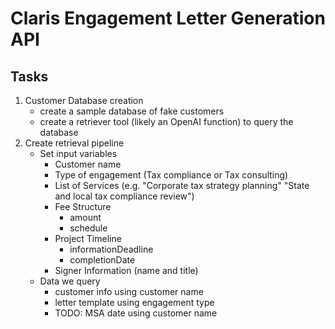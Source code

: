 # Claris Engagement Letter Generation API

## Tasks

1. Customer Database creation
    - create a sample database of fake customers
    - create a retriever tool (likely an OpenAI function) to query the database
2. Create retrieval pipeline
    - Set input variables
        - Customer name
        - Type of engagement (Tax compliance or Tax consulting)
        - List of Services (e.g. "Corporate tax strategy planning" "State and local tax compliance review")
        - Fee Structure
            - amount
            - schedule
        - Project Timeline
            - informationDeadline
            - completionDate
        - Signer Information (name and title)
    - Data we query
        - customer info using customer name
        - letter template using engagement type
        - TODO: MSA date using customer name

